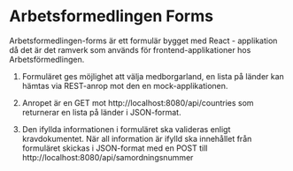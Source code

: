 # Arbetsformedlingen Forms

 Arbetsformedlingen-forms är ett formulär bygget med React - applikation då det är det ramverk som används för frontend-applikationer hos Arbetsförmedlingen.

1. Formuläret ges möjlighet att välja medborgarland, en lista på länder kan hämtas via REST-anrop mot den en mock-applikationen. 

2. Anropet är en GET mot http://localhost:8080/api/countries som returnerar en lista på länder i JSON-format. 

3. Den ifyllda informationen i formuläret ska valideras enligt kravdokumentet. 
När all information är ifylld ska innehållet från formuläret skickas i JSON-format med en POST till http://localhost:8080/api/samordningsnummer
